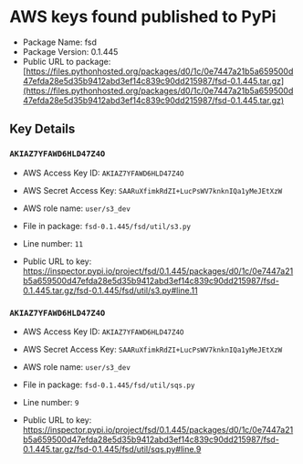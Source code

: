 # AWS keys found published to PyPi

* Package Name: fsd
* Package Version: 0.1.445
* Public URL to package: [https://files.pythonhosted.org/packages/d0/1c/0e7447a21b5a659500d47efda28e5d35b9412abd3ef14c839c90dd215987/fsd-0.1.445.tar.gz](https://files.pythonhosted.org/packages/d0/1c/0e7447a21b5a659500d47efda28e5d35b9412abd3ef14c839c90dd215987/fsd-0.1.445.tar.gz)

## Key Details

### `AKIAZ7YFAWD6HLD47Z4O`

* AWS Access Key ID: `AKIAZ7YFAWD6HLD47Z4O`
* AWS Secret Access Key: `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` 
* AWS role name: `user/s3_dev`
* File in package: `fsd-0.1.445/fsd/util/s3.py`
* Line number: `11`

* Public URL to key: https://inspector.pypi.io/project/fsd/0.1.445/packages/d0/1c/0e7447a21b5a659500d47efda28e5d35b9412abd3ef14c839c90dd215987/fsd-0.1.445.tar.gz/fsd-0.1.445/fsd/util/s3.py#line.11



### `AKIAZ7YFAWD6HLD47Z4O`

* AWS Access Key ID: `AKIAZ7YFAWD6HLD47Z4O`
* AWS Secret Access Key: `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` 
* AWS role name: `user/s3_dev`
* File in package: `fsd-0.1.445/fsd/util/sqs.py`
* Line number: `9`

* Public URL to key: https://inspector.pypi.io/project/fsd/0.1.445/packages/d0/1c/0e7447a21b5a659500d47efda28e5d35b9412abd3ef14c839c90dd215987/fsd-0.1.445.tar.gz/fsd-0.1.445/fsd/util/sqs.py#line.9


